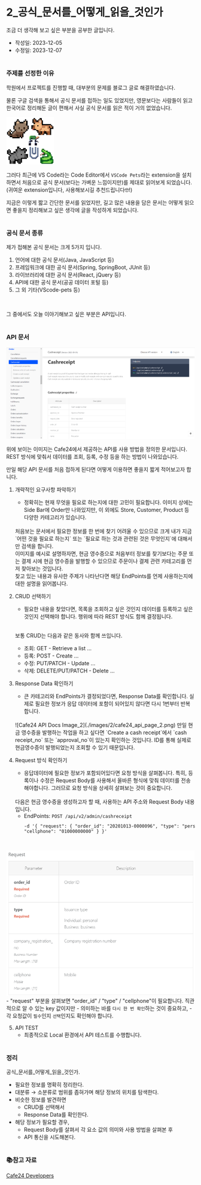 # 2_공식_문서를_어떻게_읽을_것인가
조금 더 생각해 보고 싶은 부분을 공부한 글입니다.

- 작성일: 2023-12-05
- 수정일: 2023-12-07



#
### 주제를 선정한 이유

학원에서 프로젝트를 진행할 때, 대부분의 문제를 블로그 글로 해결하였습니다.

물론 구글 검색을 통해서 공식 문서를 접하는 일도 있었지만, 영문보다는 사람들이 읽고 한국어로 정리해둔 글이 편해서 사실 공식 문서를 읽은 적이 거의 없었습니다.

![vscode pets](./images/2/vscode_pets.png)
<br/>

그러다 최근에 VS Code라는 Code Editor에서 `VSCode Pets`라는 extension을 설치하면서 처음으로 공식 문서(보다는 가벼운 느낌이지만)를 제대로 읽어보게 되었습니다.
<br/>
(귀여운 extension입니다, 사용해보시길 추천드립니다🤓!)

지금은 이렇게 짧고 간단한 문서를 읽었지만, 길고 많은 내용을 담은 문서는 어떻게 읽으면 좋을지 정리해보고 싶은 생각에 글을 작성하게 되었습니다.



#
### 공식 문서 종류
제가 접해본 공식 문서는 크게 5가지 입니다.
1. 언어에 대한 공식 문서(Java, JavaScript 등)
2. 프레임워크에 대한 공식 문서(Spring, SpringBoot, JUnit 등)
3. 라이브러리에 대한 공식 문서(React, jQuery 등)
4. API에 대한 공식 문서(공공 데이터 포털 등)
5. 그 외 기타(VScode-pets 등)

<br/>

그 중에서도 오늘 이야기해보고 싶은 부분은 API입니다.



#
### API 문서
![Cafe24 API Docs Image_1](./images/2/cafe24_api_page_1.png)
<br/>

위에 보이는 이미지는 Cafe24에서 제공하는 API를 사용 방법을 정의한 문서입니다. REST 방식에 맞춰서 데이터를 조회, 등록, 수정 등을 하는 방법이 나와있습니다.

만일 해당 API 문서를 처음 접하게 된다면 어떻게 이용하면 좋을지 짧게 적어보고자 합니다.

1. 개략적인 요구사항 파악하기
    - 정확히는 현재 무엇을 필요로 하는지에 대한 고민이 필요합니다.
    이미지 상에는 Side Bar에 Order만 나와있지만, 이 외에도 Store, Customer, Product 등 다양한 카테고리가 있습니다.
    <br/>
    처음보는 문서에서 필요한 정보를 한 번에 찾기 어려울 수 있으므로 크게 내가 지금 `어떤 것을 필요로 하는지` 또는 `필요로 하는 것과 관련된 것은 무엇인지`에 대해서만 검색을 합니다.
    <br/>
    이미지를 예시로 설명하자면, 현금 영수증으로 처음부터 정보를 찾기보다는 주문 또는 결제 시에 현금 영수증을 발행할 수 있으므로 주문이나 결제 관련 카테고리를 먼저 찾아보는 것입니다.
    <br/>
    찾고 있는 내용과 유사한 주제가 나타난다면 해당 EndPoints를 언제 사용하는지에 대한 설명을 읽어봅니다.

2. CRUD 선택하기
    - 필요한 내용을 찾았다면, 목록을 조회하고 싶은 것인지 데이터를 등록하고 싶은 것인지 선택해야 합니다. 행위에 따라 REST 방식도 함께 결정됩니다.
    <br/>

    보통 CRUD는 다음과 같은 동사와 함께 쓰입니다.
    - 조회: GET - Retrieve a list ...
    - 등록: POST - Create ...
    - 수정: PUT/PATCH - Update ... 
    - 삭제: DELETE/PUT/PATCH - Delete ...

3. Response Data 확인하기
    - 큰 카테고리와 EndPoints가 결정되었다면, Response Data를 확인합니다. 실제로 필요한 정보가 응답 데이터에 포함이 되어있지 않다면 다시 1번부터 반복합니다.
    <br/>
    ![Cafe24 API Docs Image_2](./images/2/cafe24_api_page_2.png)
    만일 현금 영수증을 발행하는 작업을 하고 싶다면 `Create a cash receipt`에서 `cash receipt_no` 또는 `approval_no`이 있는지 확인하는 것입니다. ID를 통해 실제로 현금영수증이 발행되었는지 조회할 수 있기 때문입니다.

4. Request 방식 확인하기
    - 응답데이터에 필요한 정보가 포함되어있다면 요청 방식을 살펴봅니다. 특히, 등록이나 수정은 Request Body를 사용해서 올바른 형식에 맞춰 데이터를 전송해야합니다. 그러므로 요청 방식을 상세히 살펴보는 것이 중요합니다.
    <br/>
     다음은 현금 영수증을 생성하고자 할 때, 사용하는 API 주소와 Request Body 내용입니다.

    - EndPoints: `POST /api/v2/admin/cashreceipt`
    <code><pre>
-d '{
    "request": {
        "order_id": "20201013-0000096",
        "type": "personal",
        "cellphone": "01000000000"
    }
}'
    </pre></code>
    <br/>
![Cafe24 API Docs Image_3](./images/2/cafe24_api_page_3.png)
    - "request" 부분을 살펴보면 "order_id" / "type" / "cellphone"이 필요합니다. 직관적으로 알 수 있는 key 값이지만
        - 의미하는 바를 `다시 한 번 확인`하는 것이 중요하고,
        - 각 요청값이 `필수`인지 `선택`인지도 확인해야 합니다.

5. API TEST
    - 최종적으로 Local 환경에서 API 테스트를 수행합니다.



#
### 정리
공식_문서를_어떻게_읽을_것인가.

- 필요한 정보를 명확히 정리한다.
- 대분류 → 소분류로 범위를 좁혀가며 해당 정보의 위치를 탐색한다.
- 비슷한 정보를 발견하면
    - CRUD를 선택해서
    - Response Data를 확인한다.
- 해당 정보가 필요할 경우,
    - Request Body를 살펴서 각 요소 값의 의미와 사용 방법을 살펴본 후
    - API 통신을 시도해본다.



#
### 📚참고 자료
[Cafe24 Developers](https://developers.cafe24.com/docs/en/api/admin/#cashreceipt) <br/>

